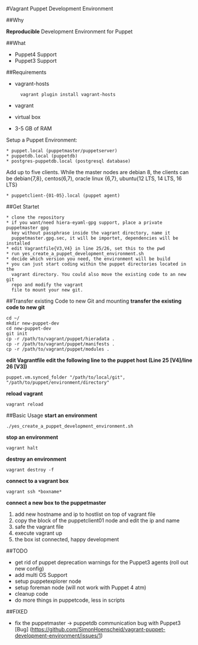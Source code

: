 #Vagrant Puppet Development Environment

##Why

**Reproducible** Development Environment for Puppet

##What

* Puppet4 Support
* Puppet3 Support

##Requirements

* vagrant-hosts

		vagrant plugin install vagrant-hosts
		
* vagrant
* virtual box
* 3-5 GB of RAM

Setup a Puppet Environment:
	
	* puppet.local (puppetmaster/puppetserver)
	* puppetdb.local (puppetdb)
	* postgres-puppetdb.local (postgresql database)
	
Add up to five clients. While the master nodes are debian 8, the clients can be debian{7,8}, centos(6,7), oracle linux {6,7}, ubuntu{12 LTS, 14 LTS, 16 LTS} 

	* puppetclient-{01-05}.local (puppet agent)

##Get Startet

	* clone the repository
	* if you want/need hiera-eyaml-gpg support, place a private puppetmaster gpg 
	  key without passphrase inside the vagrant directory, name it
	  puppetmaster.gpg.sec, it will be importet, dependencies will be installed
	* edit Vagrantfile{V3,V4} in line 25/26, set this to the pwd
	* run yes_create_a_puppet_development_environment.sh
	* decide which version you need, the environment will be build
	* you can just start coding within the puppet directories located in the
	  vagrant directory. You could also move the existing code to an new git
	  repo and modify the vagrant
	  file to mount your new git.
##Transfer existing Code to new Git and mounting
**transfer the existing code to new git**

	cd ~/
	mkdir new-puppet-dev
	cd new-puppet-dev
	git init 
	cp -r /path/to/vagrant/puppet/hieradata .
	cp -r /path/to/vagrant/puppet/manifests .
	cp -r /path/to/vagrant/puppet/modules .

**edit Vagrantfile edit the following line to the puppet host (Line 25 [V4]/line 26 [V3])**

	
	puppet.vm.synced_folder "/path/to/local/git", "/path/to/puppet/environment/directory"

**reload vagrant**

	vagrant reload
	
##Basic Usage
**start an environment**

	./yes_create_a_puppet_development_environment.sh
**stop an environment**

	vagrant halt
**destroy an environment**
	
	vagrant destroy -f
**connect to a vagrant box**

	vagrant ssh *boxname*

**connect a new box to the puppetmaster**

1. add new hostname and ip to hostlist on top of vagrant file
2. copy the block of the puppetclient01 node and edit the ip and name
3. safe the vagrant file
4. execute vagrant up
5. the box ist connected, happy development

##TODO

* get rid of puppet deprecation warnings for the Puppet3 agents (roll out new config)
* add multi OS Support
* setup puppetexplorer node
* setup foreman node (will not work with Puppet 4 atm)
* cleanup code
* do more things in puppetcode, less in scripts

##FIXED
* fix the puppetmaster -> puppetdb communication bug with Puppet3 [Bug] (https://github.com/SimonHoenscheid/vagrant-puppet-development-environment/issues/1)


